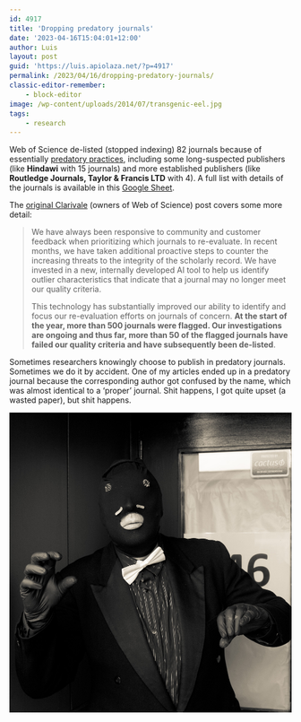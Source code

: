```yaml
---
id: 4917
title: 'Dropping predatory journals'
date: '2023-04-16T15:04:01+12:00'
author: Luis
layout: post
guid: 'https://luis.apiolaza.net/?p=4917'
permalink: /2023/04/16/dropping-predatory-journals/
classic-editor-remember:
    - block-editor
image: /wp-content/uploads/2014/07/transgenic-eel.jpg
tags:
    - research
---
```


Web of Science de-listed (stopped indexing) 82 journals because of essentially [predatory practices](https://predatoryreports.org/news/f/web-of-science-de-listed-82-journal-including-15-from-hindawi), including some long-suspected publishers (like **Hindawi** with 15 journals) and more established publishers (like **Routledge Journals, Taylor &amp; Francis LTD** with 4). A full list with details of the journals is available in this [Google Sheet](https://docs.google.com/spreadsheets/d/1L-y_mTobxMaUsJSHltxqY2VabCsLbNkcWhAS_nbimH8/htmlview#gid=200666333).

The [original Clarivale](https://clarivate.com/blog/supporting-integrity-of-the-scholarly-record-our-commitment-to-curation-and-selectivity-in-the-web-of-science/) (owners of Web of Science) post covers some more detail:

> We have always been responsive to community and customer feedback when prioritizing which journals to re-evaluate. In recent months, we have taken additional proactive steps to counter the increasing threats to the integrity of the scholarly record. We have invested in a new, internally developed AI tool to help us identify outlier characteristics that indicate that a journal may no longer meet our quality criteria.
> 
> This technology has substantially improved our ability to identify and focus our re-evaluation efforts on journals of concern. **At the start of the year, more than 500 journals were flagged. Our investigations are ongoing and thus far, more than 50 of the flagged journals have failed our quality criteria and have subsequently been de-listed**.

Sometimes researchers knowingly choose to publish in predatory journals. Sometimes we do it by accident. One of my articles ended up in a predatory journal because the corresponding author got confused by the name, which was almost identical to a ‘proper’ journal. Shit happens, I got quite upset (a wasted paper), but shit happens.

![A predatory eel, community theatre, Christchurch.](/assets/images/transgenic_eel.jpg)